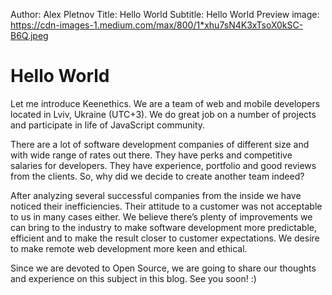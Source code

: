 Author: Alex Pletnov
Title: Hello World
Subtitle: Hello World
Preview image: https://cdn-images-1.medium.com/max/800/1*xhu7sN4K3xTsoX0kSC-B6Q.jpeg

# Hello World

Let me introduce Keenethics. We are a team of web and mobile developers located in Lviv, Ukraine (UTC+3). We do great job on a number of projects and participate in life of JavaScript community.

There are a lot of software development companies of different size and with wide range of rates out there. They have perks and competitive salaries for developers. They have experience, portfolio and good reviews from the clients. So, why did we decide to create another team indeed?

After analyzing several successful companies from the inside we have noticed their inefficiencies. Their attitude to a customer was not acceptable to us in many cases either. We believe there’s plenty of improvements we can bring to the industry to make software development more predictable, efficient and to make the result closer to customer expectations. We desire to make remote web development more keen and ethical.

Since we are devoted to Open Source, we are going to share our thoughts and experience on this subject in this blog. See you soon! :)
